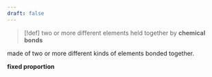 ```yaml
---
draft: false
---
```

>[!def] two or more different elements held together by **chemical bonds**

made of two or more different kinds of elements bonded together.


**fixed proportion**
